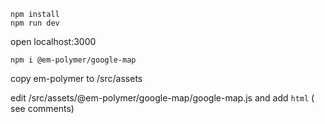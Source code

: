 ```jshelllanguage
npm install
npm run dev
```

open localhost:3000


```
npm i @em-polymer/google-map

```

copy em-polymer to /src/assets

edit /src/assets/@em-polymer/google-map/google-map.js and add `html` ( see comments)
